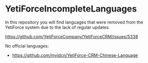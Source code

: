 # YetiForceIncompleteLanguages
In this repository you will find languages that were removed from the YetiForce system due to the lack of regular updates.

https://github.com/YetiForceCompany/YetiForceCRM/issues/5338

No official languages:
* https://github.com/myidcn/YetiForce-CRM-Chinese-Language
